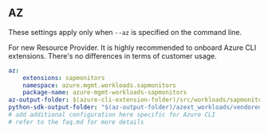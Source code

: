 ## AZ

These settings apply only when `--az` is specified on the command line.

For new Resource Provider. It is highly recommended to onboard Azure CLI extensions. There's no differences in terms of customer usage. 

``` yaml $(az) && $(target-mode) != 'core'
az:
    extensions: sapmonitors
    namespace: azure.mgmt.workloads.sapmonitors
    package-name: azure-mgmt-workloads-sapmonitors
az-output-folder: $(azure-cli-extension-folder)/src/workloads/sapmonitors
python-sdk-output-folder: "$(az-output-folder)/azext_workloads/vendored_sdks/workloads/sapmonitors"
# add additional configuration here specific for Azure CLI
# refer to the faq.md for more details
```